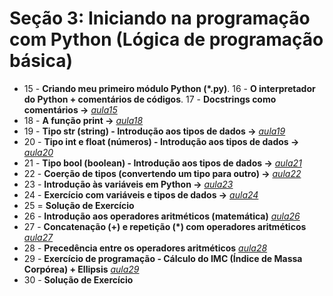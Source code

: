 # Seção 3: Iniciando na programação com Python (Lógica de programação básica)

- 15 - **Criando meu primeiro módulo Python (*.py)**. 16 - **O interpretador do Python + comentários de códigos**. 17 - **Docstrings como comentários ->**  *[aula15](aula15.py)*
- 18 - **A função print ->** *[aula18](aula18.py)*
- 19 - **Tipo str (string) - Introdução aos tipos de dados ->** *[aula19](aula19.py)*
- 20 - **Tipo int e float (números) - Introdução aos tipos de dados ->** *[aula20](aula20.py)*
- 21 - **Tipo bool (boolean) - Introdução aos tipos de dados ->** *[aula21](aula20.py)*
- 22 - **Coerção de tipos (convertendo um tipo para outro) ->**  *[aula22](aula22.py)*
- 23 - **Introdução às variáveis em Python ->** *[aula23](aula23.py)*
- 24 - **Exercício com variáveis e tipos de dados ->** *[aula24](aula24.py)*
- 25 = **Solução de Exercício**
- 26 - **Introdução aos operadores aritméticos (matemática)** *[aula26](aula26.py)*
- 27 - **Concatenação (+) e repetição (\*) com operadores aritméticos** *[aula27](aula27.py)*
- 28 - **Precedência entre os operadores aritméticos** *[aula28](aula28.py)*
- 29 - **Exercício de programação - Cálculo do IMC (Índice de Massa Corpórea) + Ellipsis** *[aula29](aula29.py)*
- 30 - **Solução de Exercício**
